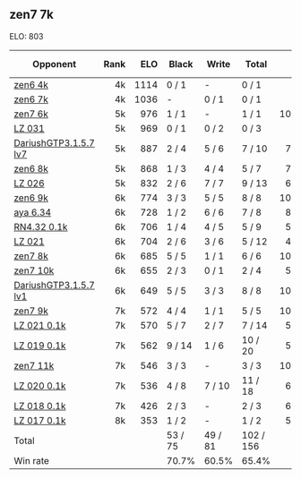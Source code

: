 ## zen7 7k ##

ELO: 803

Opponent | Rank | ELO | Black | Write | Total | Win rate
---------|-----:|----:|-------|-------|-------|-------:
[zen6 4k](zen6%204k.md) | 4k | 1114 | 0 / 1 | - | 0 / 1 | 0.0%
[zen6 7k](zen6%207k.md) | 4k | 1036 | - | 0 / 1 | 0 / 1 | 0.0%
[zen7 6k](zen7%206k.md) | 5k | 976 | 1 / 1 | - | 1 / 1 | 100.0%
[LZ 031](LZ%20031.md) | 5k | 969 | 0 / 1 | 0 / 2 | 0 / 3 | 0.0%
[DariushGTP3.1.5.7 lv7](DariushGTP3.1.5.7%20lv7.md) | 5k | 887 | 2 / 4 | 5 / 6 | 7 / 10 | 70.0%
[zen6 8k](zen6%208k.md) | 5k | 868 | 1 / 3 | 4 / 4 | 5 / 7 | 71.4%
[LZ 026](LZ%20026.md) | 5k | 832 | 2 / 6 | 7 / 7 | 9 / 13 | 69.2%
[zen6 9k](zen6%209k.md) | 6k | 774 | 3 / 3 | 5 / 5 | 8 / 8 | 100.0%
[aya 6.34](aya%206.34.md) | 6k | 728 | 1 / 2 | 6 / 6 | 7 / 8 | 87.5%
[RN4.32 0.1k](RN4.32%200.1k.md) | 6k | 706 | 1 / 4 | 4 / 5 | 5 / 9 | 55.6%
[LZ 021](LZ%20021.md) | 6k | 704 | 2 / 6 | 3 / 6 | 5 / 12 | 41.7%
[zen7 8k](zen7%208k.md) | 6k | 685 | 5 / 5 | 1 / 1 | 6 / 6 | 100.0%
[zen7 10k](zen7%2010k.md) | 6k | 655 | 2 / 3 | 0 / 1 | 2 / 4 | 50.0%
[DariushGTP3.1.5.7 lv1](DariushGTP3.1.5.7%20lv1.md) | 6k | 649 | 5 / 5 | 3 / 3 | 8 / 8 | 100.0%
[zen7 9k](zen7%209k.md) | 7k | 572 | 4 / 4 | 1 / 1 | 5 / 5 | 100.0%
[LZ 021 0.1k](LZ%20021%200.1k.md) | 7k | 570 | 5 / 7 | 2 / 7 | 7 / 14 | 50.0%
[LZ 019 0.1k](LZ%20019%200.1k.md) | 7k | 562 | 9 / 14 | 1 / 6 | 10 / 20 | 50.0%
[zen7 11k](zen7%2011k.md) | 7k | 546 | 3 / 3 | - | 3 / 3 | 100.0%
[LZ 020 0.1k](LZ%20020%200.1k.md) | 7k | 536 | 4 / 8 | 7 / 10 | 11 / 18 | 61.1%
[LZ 018 0.1k](LZ%20018%200.1k.md) | 7k | 426 | 2 / 3 | - | 2 / 3 | 66.7%
[LZ 017 0.1k](LZ%20017%200.1k.md) | 8k | 353 | 1 / 2 | - | 1 / 2 | 50.0%
Total | | | 53 / 75 | 49 / 81 | 102 / 156 | 
Win rate| | | 70.7% | 60.5% | 65.4% | 
